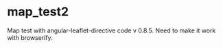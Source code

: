 # map_test2
Map test with angular-leaflet-directive code v 0.8.5. Need to make it work with browserify.
